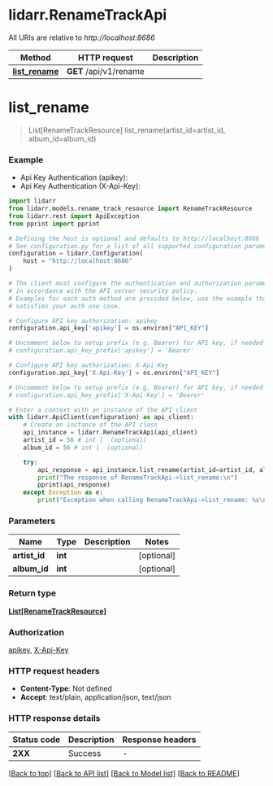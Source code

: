 # lidarr.RenameTrackApi

All URIs are relative to *http://localhost:8686*

Method | HTTP request | Description
------------- | ------------- | -------------
[**list_rename**](RenameTrackApi.md#list_rename) | **GET** /api/v1/rename | 


# **list_rename**
> List[RenameTrackResource] list_rename(artist_id=artist_id, album_id=album_id)



### Example

* Api Key Authentication (apikey):
* Api Key Authentication (X-Api-Key):

```python
import lidarr
from lidarr.models.rename_track_resource import RenameTrackResource
from lidarr.rest import ApiException
from pprint import pprint

# Defining the host is optional and defaults to http://localhost:8686
# See configuration.py for a list of all supported configuration parameters.
configuration = lidarr.Configuration(
    host = "http://localhost:8686"
)

# The client must configure the authentication and authorization parameters
# in accordance with the API server security policy.
# Examples for each auth method are provided below, use the example that
# satisfies your auth use case.

# Configure API key authorization: apikey
configuration.api_key['apikey'] = os.environ["API_KEY"]

# Uncomment below to setup prefix (e.g. Bearer) for API key, if needed
# configuration.api_key_prefix['apikey'] = 'Bearer'

# Configure API key authorization: X-Api-Key
configuration.api_key['X-Api-Key'] = os.environ["API_KEY"]

# Uncomment below to setup prefix (e.g. Bearer) for API key, if needed
# configuration.api_key_prefix['X-Api-Key'] = 'Bearer'

# Enter a context with an instance of the API client
with lidarr.ApiClient(configuration) as api_client:
    # Create an instance of the API class
    api_instance = lidarr.RenameTrackApi(api_client)
    artist_id = 56 # int |  (optional)
    album_id = 56 # int |  (optional)

    try:
        api_response = api_instance.list_rename(artist_id=artist_id, album_id=album_id)
        print("The response of RenameTrackApi->list_rename:\n")
        pprint(api_response)
    except Exception as e:
        print("Exception when calling RenameTrackApi->list_rename: %s\n" % e)
```



### Parameters


Name | Type | Description  | Notes
------------- | ------------- | ------------- | -------------
 **artist_id** | **int**|  | [optional] 
 **album_id** | **int**|  | [optional] 

### Return type

[**List[RenameTrackResource]**](RenameTrackResource.md)

### Authorization

[apikey](../README.md#apikey), [X-Api-Key](../README.md#X-Api-Key)

### HTTP request headers

 - **Content-Type**: Not defined
 - **Accept**: text/plain, application/json, text/json

### HTTP response details

| Status code | Description | Response headers |
|-------------|-------------|------------------|
**2XX** | Success |  -  |

[[Back to top]](#) [[Back to API list]](../README.md#documentation-for-api-endpoints) [[Back to Model list]](../README.md#documentation-for-models) [[Back to README]](../README.md)

